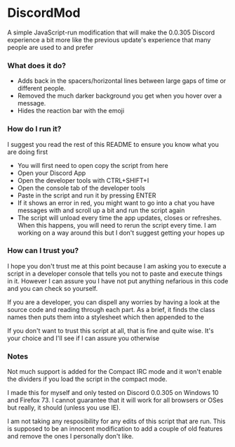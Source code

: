 # DiscordMod

A simple JavaScript-run modification that will make the 0.0.305 Discord experience a bit more like the previous update's experience that many people are used to and prefer

### What does it do?

- Adds back in the spacers/horizontal lines between large gaps of time or different people.
- Removed the much darker background you get when you hover over a message. 
- Hides the reaction bar with the emoji

### How do I run it?

I suggest you read the rest of this README to ensure you know what you are doing first

- You will first need to open copy the script from here
- Open your Discord App
- Open the developer tools with CTRL+SHIFT+I
- Open the console tab of the developer tools
- Paste in the script and run it by pressing ENTER
- If it shows an error in red, you might want to go into a chat you have messages with and scroll up a bit and run the script again
- The script will unload every time the app updates, closes or refreshes. When this happens, you will need to rerun the script every time. I am working on a way around this but I don't suggest getting your hopes up

### How can I trust you?

I hope you don't trust me at this point because I am asking you to execute a script in a developer console that tells you not to paste and execute things in it. However I can assure you I have not put anything nefarious in this code and you can check so yourself. 

If you are a developer, you can dispell any worries by having a look at the source code and reading through each part. As a brief, it finds the class names then puts them into a stylesheet which then appended to the <head>

If you don't want to trust this script at all, that is fine and quite wise. It's your choice and I'll see if I can assure you otherwise

### Notes

Not much support is added for the Compact IRC mode and it won't enable the dividers if you load the script in the compact mode.

I made this for myself and only tested on Discord 0.0.305 on Windows 10 and Firefox 73. I cannot guarantee that it will work for all browsers or OSes but really, it should (unless you use IE). 

I am not taking any resposibility for any edits of this script that are run. This is supposed to be an innocent modification to add a couple of old features and remove the ones I personally don't like. 

